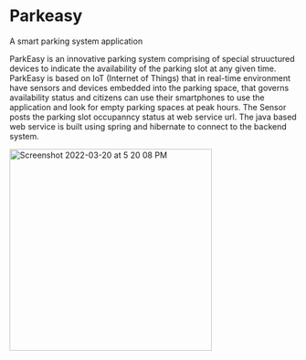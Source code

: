 # Parkeasy
A smart parking system application

ParkEasy is an innovative parking system comprising of special struuctured devices to indicate the availability of the parking slot at any given time. 
ParkEasy is based on IoT (Internet of Things) that in real-time environment have sensors and devices embedded into the parking space, that governs availability status and citizens can use their smartphones to use the application and look for empty parking spaces at peak hours. 
The Sensor posts the parking slot occupanncy status at web service url. The java based web service is built using spring and hibernate to connect to the backend system. 

<img width="354" alt="Screenshot 2022-03-20 at 5 20 08 PM" src="https://user-images.githubusercontent.com/31366475/159160836-612d32fa-ca0b-4910-9361-f41937be5f0c.png">
